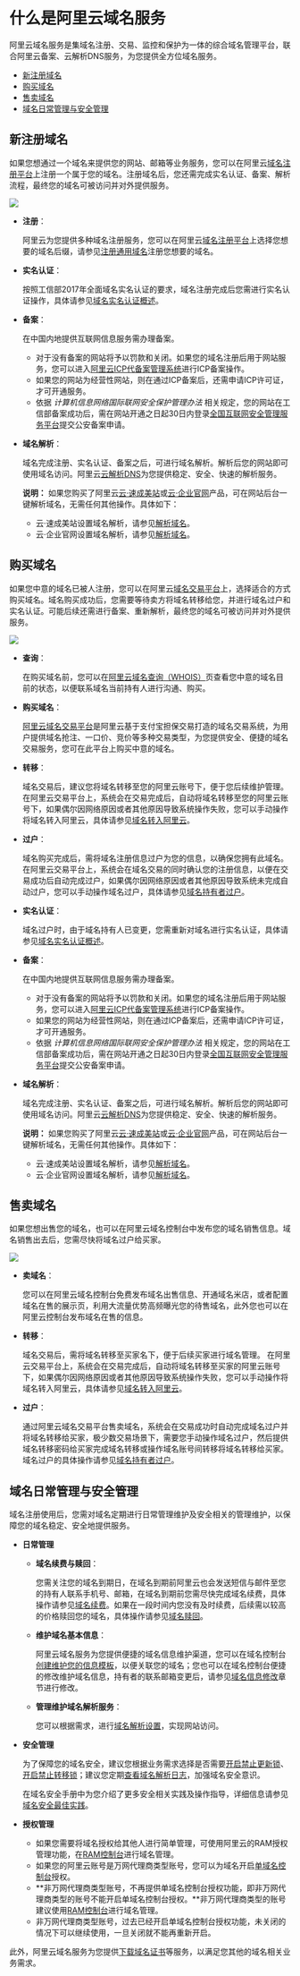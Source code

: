 # 什么是阿里云域名服务

阿里云域名服务是集域名注册、交易、监控和保护为一体的综合域名管理平台，联合阿里云备案、云解析DNS服务，为您提供全方位域名服务。

-   [新注册域名](#section_vzp_bj3_wgb)
-   [购买域名](#section_vvz_phj_wgb)
-   [售卖域名](#section_mqc_g33_wgb)
-   [域名日常管理与安全管理](#section_ejh_ssj_wgb)

## 新注册域名

如果您想通过一个域名来提供您的网站、邮箱等业务服务，您可以在阿里云[域名注册平台](https://wanwang.aliyun.com/)上注册一个属于您的域名。注册域名后，您还需完成实名认证、备案、解析流程，最终您的域名可被访问并对外提供服务。

![](https://static-aliyun-doc.oss-cn-hangzhou.aliyuncs.com/assets/img/zh-CN/8415919951/p39327.png)

-   **注册**：

    阿里云为您提供多种域名注册服务，您可以在阿里云[域名注册平台](https://wanwang.aliyun.com/)上选择您想要的域名后缀，请参见[注册通用域名](/intl.zh-CN/域名注册/注册域名.md)注册您想要的域名。

-   **实名认证**：

    按照工信部2017年全面域名实名认证的要求，域名注册完成后您需进行实名认证操作，具体请参见[域名实名认证概述]()。

-   **备案**：

    在中国内地提供互联网信息服务需办理备案。

    -   对于没有备案的网站将予以罚款和关闭。如果您的域名注册后用于网站服务，您可以进入[阿里云ICP代备案管理系统](https://beian.aliyun.com/order/index.htm)进行ICP备案操作。
    -   如果您的网站为经营性网站，则在通过ICP备案后，还需申请ICP许可证，才可开通服务。
    -   依据 *计算机信息网络国际联网安全保护管理办法* 相关规定，您的网站在工信部备案成功后，需在网站开通之日起30日内登录[全国互联网安全管理服务平台](http://www.beian.gov.cn/portal/index?spm=a2c4g.11186623.2.1.SRC9LP)提交公安备案申请。
-   **域名解析**：

    域名完成注册、实名认证、备案之后，可进行域名解析。解析后您的网站即可使用域名访问。阿里云[云解析DNS](https://wanwang.aliyun.com/domain/dns)为您提供稳定、安全、快速的解析服务。

    **说明：** 如果您购买了阿里云[云·速成美站](https://help.aliyun.com/product/142526.html)或[云·企业官网](https://help.aliyun.com/product/142528.html)产品，可在网站后台一键解析域名，无需任何其他操作。具体如下：

    -   云·速成美站设置域名解析，请参见[解析域名]()。
    -   云·企业官网设置域名解析，请参见[解析域名]()。

## 购买域名

如果您中意的域名已被人注册，您可以在阿里云[域名交易平台](https://mi.aliyun.com/)上，选择适合的方式购买域名。域名购买成功后，您需要等待卖方将域名转移给您，并进行域名过户和实名认证。可能后续还需进行备案、重新解析，最终您的域名可被访问并对外提供服务。

![](https://static-aliyun-doc.oss-cn-hangzhou.aliyuncs.com/assets/img/zh-CN/8415919951/p39328.png)

-   **查询**：

    在购买域名前，您可以在[阿里云域名查询（WHOIS）](https://whois.aliyun.com/)页查看您中意的域名目前的状态，以便联系域名当前持有人进行沟通、购买。

-   **购买域名**：

    [阿里云域名交易平台](http://mi.aliyun.com/)是阿里云基于支付宝担保交易打造的域名交易系统，为用户提供域名抢注、一口价、竞价等多种交易类型，为您提供安全、便捷的域名交易服务，您可在此平台上购买中意的域名。

-   **转移**：

    域名交易后，建议您将域名转移至您的阿里云账号下，便于您后续维护管理。 在阿里云交易平台上，系统会在交易完成后，自动将域名转移至您的阿里云账号下，如果偶尔因网络原因或者其他原因导致系统操作失败，您可以手动操作将域名转入阿里云，具体请参见[域名转入阿里云](/intl.zh-CN/域名转移/域名转入阿里云.md)。

-   **过户**：

    域名购买完成后，需将域名注册信息过户为您的信息，以确保您拥有此域名。 在阿里云交易平台上，系统会在域名交易的同时确认您的注册信息，以便在交易成功后自动完成过户，如果偶尔因网络原因或者其他原因导致系统未完成自动过户，您可以手动操作域名过户，具体请参见[域名持有者过户](/intl.zh-CN/域名管理/域名修改/域名持有者过户.md)。

-   **实名认证**：

    域名过户时，由于域名持有人已变更，您需重新对域名进行实名认证，具体请参见[域名实名认证概述]()。

-   **备案**：

    在中国内地提供互联网信息服务需办理备案。

    -   对于没有备案的网站将予以罚款和关闭。如果您的域名注册后用于网站服务，您可以进入[阿里云ICP代备案管理系统](https://beian.aliyun.com/order/index.htm)进行ICP备案操作。
    -   如果您的网站为经营性网站，则在通过ICP备案后，还需申请ICP许可证，才可开通服务。
    -   依据 *计算机信息网络国际联网安全保护管理办法* 相关规定，您的网站在工信部备案成功后，需在网站开通之日起30日内登录[全国互联网安全管理服务平台](http://www.beian.gov.cn/portal/index?spm=a2c4g.11186623.2.1.SRC9LP)提交公安备案申请。
-   **域名解析**：

    域名完成注册、实名认证、备案之后，可进行域名解析。解析后您的网站即可使用域名访问。阿里云[云解析DNS](https://wanwang.aliyun.com/domain/dns)为您提供稳定、安全、快速的解析服务。

    **说明：** 如果您购买了阿里云[云·速成美站](https://help.aliyun.com/product/142526.html)或[云·企业官网](https://help.aliyun.com/product/142528.html)产品，可在网站后台一键解析域名，无需任何其他操作。具体如下：

    -   云·速成美站设置域名解析，请参见[解析域名]()。
    -   云·企业官网设置域名解析，请参见[解析域名]()。

## 售卖域名

如果您想出售您的域名，也可以在阿里云域名控制台中发布您的域名销售信息。域名销售出去后，您需尽快将域名过户给买家。

![](https://static-aliyun-doc.oss-cn-hangzhou.aliyuncs.com/assets/img/zh-CN/8415919951/p39329.png)

-   **卖域名**：

    您可以在阿里云域名控制台免费发布域名出售信息、开通域名米店，或者配置域名在售的展示页，利用大流量优势高频曝光您的待售域名，此外您也可以在阿里云控制台发布域名在售的信息。

-   **转移**：

    域名交易后，需将域名转移至买家名下，便于后续买家进行域名管理。 在阿里云交易平台上，系统会在交易完成后，自动将域名转移至买家的阿里云账号下，如果偶尔因网络原因或者其他原因导致系统操作失败，您可以手动操作将域名转入阿里云，具体请参见[域名转入阿里云](/intl.zh-CN/域名转移/域名转入阿里云.md)。

-   **过户**：

    通过阿里云域名交易平台售卖域名，系统会在交易成功时自动完成域名过户并将域名转移给买家，极少数交易场景下，需要您手动操作域名过户，然后提供域名转移密码给买家完成域名转移或操作域名账号间转移将域名转移给买家。域名过户的具体操作请参见[域名持有者过户](/intl.zh-CN/域名管理/域名修改/域名持有者过户.md)。


## 域名日常管理与安全管理

域名注册使用后，您需对域名定期进行日常管理维护及安全相关的管理维护，以保障您的域名稳定、安全地提供服务。

-   **日常管理**
    -   **域名续费与赎回**：

        您需关注您的域名到期日，在域名到期前阿里云也会发送短信与邮件至您的持有人联系手机号、邮箱，在域名到期前您需尽快完成域名续费，具体操作请参见[域名续费](/intl.zh-CN/域名管理/域名续费/域名续费.md)。如果在一段时间内您没有及时续费，后续需以较高的价格赎回您的域名，具体操作请参见[域名赎回](/intl.zh-CN/域名管理/域名赎回.md)。

    -   **维护域名基本信息**：

        阿里云域名服务为您提供便捷的域名信息维护渠道，您可以在域名控制台[创建维护您的信息模板](/intl.zh-CN/域名管理/创建域名信息模板.md)，以便关联您的域名；您也可以在域名控制台便捷的修改维护域名信息，持有者的联系邮箱变更后，请参见[域名信息修改](/intl.zh-CN/域名管理/域名修改/域名信息修改.md)章节进行修改。

    -   **管理维护域名解析服务**：

        您可以根据需求，进行[域名解析设置](https://help.aliyun.com/document_detail/106669.html)，实现网站访问。

-   **安全管理**

    为了保障您的域名安全，建议您根据业务需求选择是否需要[开启禁止更新锁](/intl.zh-CN/域名安全/开启禁止更新锁.md)、[开启禁止转移锁](/intl.zh-CN/域名安全/开启禁止转移锁.md)；建议您定期[查看域名解析日志]()，加强域名安全意识。

    在域名安全手册中为您介绍了更多安全相关实践及操作指导，详细信息请参见[域名安全最佳实践](/intl.zh-CN/域名安全/域名安全最佳实践.md)。

-   **授权管理**
    -   如果您需要将域名授权给其他人进行简单管理，可使用阿里云的RAM授权管理功能，在[RAM控制台](https://ram.console.aliyun.com/)进行域名管理。
    -   如果您的阿里云账号是万网代理商类型账号，您可以为域名开启[单域名控制台]()授权。
    -   **非万网代理商类型账号，不再提供单域名控制台授权功能，即非万网代理商类型的账号不能开启单域名控制台授权。**非万网代理商类型的账号建议使用[RAM控制台](https://ram.console.aliyun.com/)进行域名管理。
    -   非万网代理商类型账号，过去已经开启单域名控制台授权功能，未关闭的情况下可以继续使用，一旦关闭就不能再重新开启。

此外，阿里云域名服务为您提供[下载域名证书]()等服务，以满足您其他的域名相关业务需求。

